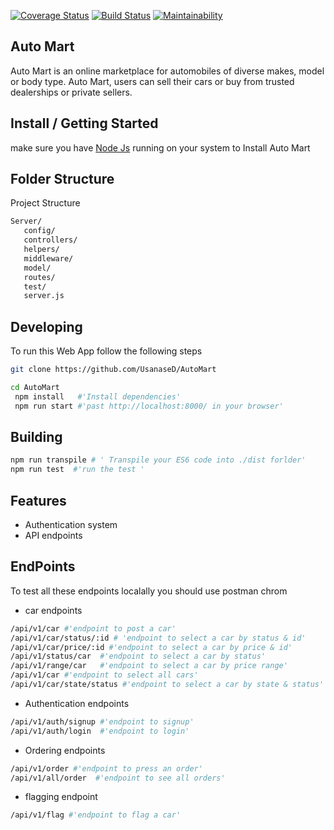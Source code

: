 [![Coverage Status](https://coveralls.io/repos/github/UsanaseD/AutoMart/badge.svg?branch=develop)](https://coveralls.io/github/UsanaseD/AutoMart?branch=develop) [![Build Status](https://travis-ci.org/UsanaseD/AutoMart.svg?branch=develop)](https://travis-ci.org/UsanaseD/AutoMart) [![Maintainability](https://api.codeclimate.com/v1/badges/9462589276272b5207a3/maintainability)](https://codeclimate.com/github/UsanaseD/AutoMart/maintainability)

## Auto Mart
Auto Mart is an online marketplace for automobiles of diverse makes, model or body type.  Auto Mart, users can sell their cars or buy from trusted dealerships or private sellers. 

## Install / Getting Started

make sure you have [Node Js](https://nodejs.org/en/download/) running on your system to Install Auto Mart

## Folder Structure
Project Structure

```bash
Server/
   config/
   controllers/
   helpers/
   middleware/
   model/
   routes/
   test/
   server.js
```
## Developing
To run this Web App follow the following steps

```bash
git clone https://github.com/UsanaseD/AutoMart

cd AutoMart
 npm install   #'Install dependencies'
 npm run start #'past http://localhost:8000/ in your browser'
```
## Building

```bash
npm run transpile # ' Transpile your ES6 code into ./dist forlder'
npm run test  #'run the test '
```
## Features

* Authentication system
* API endpoints

## EndPoints

To test all these endpoints localally you should use postman chrom

* car endpoints

```bash
/api/v1/car #'endpoint to post a car'
/api/v1/car/status/:id # 'endpoint to select a car by status & id'
/api/v1/car/price/:id #'endpoint to select a car by price & id'
/api/v1/status/car  #'endpoint to select a car by status'
/api/v1/range/car   #'endpoint to select a car by price range'
/api/v1/car #'endpoint to select all cars'
/api/v1/car/state/status #'endpoint to select a car by state & status'
```
* Authentication endpoints
```bash
/api/v1/auth/signup #'endpoint to signup'
/api/v1/auth/login  #'endpoint to login'
```
* Ordering endpoints
```bash
/api/v1/order #'endpoint to press an order'
/api/v1/all/order  #'endpoint to see all orders'
```
* flagging endpoint
```bash
/api/v1/flag #'endpoint to flag a car'
```